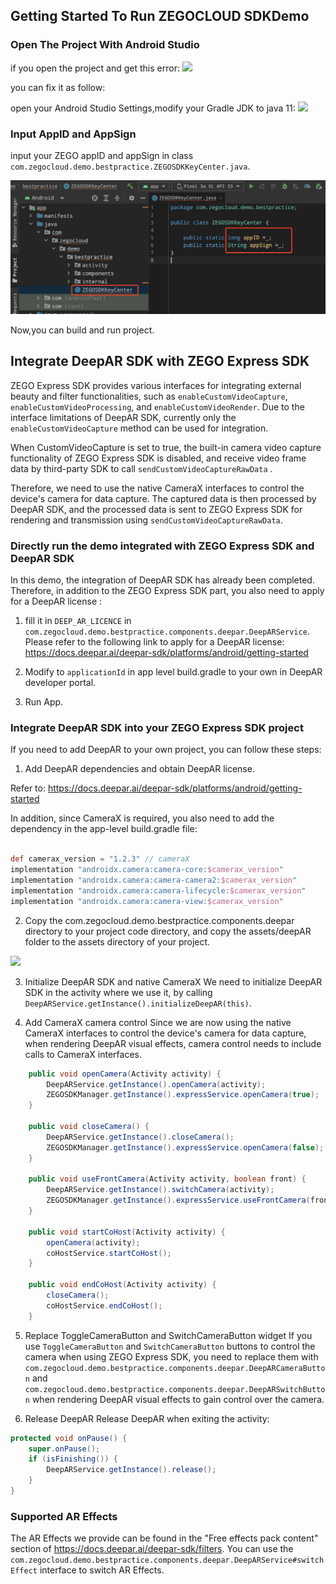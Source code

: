 ## Getting Started To Run ZEGOCLOUD SDKDemo

### Open The Project With Android Studio

if you open the project and get this error:
<img src="https://github.com/ZEGOCLOUD/zegocloud_sdk_demo_android/blob/master/best_practice/pngs/AS_1.jpg">

you can fix it as follow:


open your Android Studio Settings,modify your Gradle JDK to java 11:
<img src="https://github.com/ZEGOCLOUD/zegocloud_sdk_demo_android/blob/master/best_practice/pngs/AS_2.jpg">

### Input AppID and AppSign

input your ZEGO appID and appSign in class `com.zegocloud.demo.bestpractice.ZEGOSDKKeyCenter.java`.


<img src="https://github.com/ZEGOCLOUD/zego_beauty_effects_demo_android/blob/master/best_practice/pngs/demo1.jpg">


Now,you can build and run project.







## Integrate DeepAR SDK with ZEGO Express SDK

ZEGO Express SDK provides various interfaces for integrating external beauty and filter functionalities, such as `enableCustomVideoCapture`, `enableCustomVideoProcessing`, and `enableCustomVideoRender`. Due to the interface limitations of DeepAR SDK, currently only the `enableCustomVideoCapture` method can be used for integration.

When CustomVideoCapture is set to true, the built-in camera video capture functionality of ZEGO Express SDK is disabled, and receive video frame data by third-party SDK to call `sendCustomVideoCaptureRawData` .

Therefore, we need to use the native CameraX interfaces to control the device's camera for data capture. The captured data is then processed by DeepAR SDK, and the processed data is sent to ZEGO Express SDK for rendering and transmission using `sendCustomVideoCaptureRawData`.



### Directly run the demo integrated with ZEGO Express SDK and DeepAR SDK
In this demo, the integration of DeepAR SDK has already been completed. Therefore, in addition to the ZEGO Express SDK part, you also need to apply for a DeepAR license :

1. fill it in `DEEP_AR_LICENCE` in `com.zegocloud.demo.bestpractice.components.deepar.DeepARService`. Please refer to the following link to apply for a DeepAR license: https://docs.deepar.ai/deepar-sdk/platforms/android/getting-started

2. Modify to `applicationId` in app level build.gradle to your own in DeepAR developer portal.
   
3. Run App.


### Integrate DeepAR SDK into your ZEGO Express SDK project
If you need to add DeepAR to your own project, you can follow these steps:

1. Add DeepAR dependencies and obtain DeepAR license.

Refer to: https://docs.deepar.ai/deepar-sdk/platforms/android/getting-started

In addition, since CameraX is required, you also need to add the dependency in the app-level build.gradle file:

```groovy

def camerax_version = "1.2.3" // cameraX
implementation "androidx.camera:camera-core:$camerax_version"
implementation "androidx.camera:camera-camera2:$camerax_version"
implementation "androidx.camera:camera-lifecycle:$camerax_version"
implementation "androidx.camera:camera-view:$camerax_version"

```


2. Copy the com.zegocloud.demo.bestpractice.components.deepar directory to your project code directory, and copy the assets/deepAR folder to the assets directory of your project. 

<img src="https://github.com/ZEGOCLOUD/zego_beauty_effects_demo_android/tree/feature/deepAR/best_practice/pngs/deepar_copy.png">

3. Initialize DeepAR SDK and native CameraX 
We need to initialize DeepAR SDK in the activity where we use it, by calling `DeepARService.getInstance().initializeDeepAR(this)`. 


4. Add CameraX camera control 
Since we are now using the native CameraX interfaces to control the device's camera for data capture, when rendering DeepAR visual effects, camera control needs to include calls to CameraX interfaces.

```java
    public void openCamera(Activity activity) {
        DeepARService.getInstance().openCamera(activity);
        ZEGOSDKManager.getInstance().expressService.openCamera(true);
    }

    public void closeCamera() {
        DeepARService.getInstance().closeCamera();
        ZEGOSDKManager.getInstance().expressService.openCamera(false);
    }

    public void useFrontCamera(Activity activity, boolean front) {
        DeepARService.getInstance().switchCamera(activity);
        ZEGOSDKManager.getInstance().expressService.useFrontCamera(front);
    }

    public void startCoHost(Activity activity) {
        openCamera(activity);
        coHostService.startCoHost();
    }

    public void endCoHost(Activity activity) {
        closeCamera();
        coHostService.endCoHost();
    }
```

5. Replace ToggleCameraButton and SwitchCameraButton widget
If you use `ToggleCameraButton` and `SwitchCameraButton` buttons to control the camera when using ZEGO Express SDK, you need to replace them with `com.zegocloud.demo.bestpractice.components.deepar.DeepARCameraButton` and `com.zegocloud.demo.bestpractice.components.deepar.DeepARSwitchButton` when rendering DeepAR visual effects to gain control over the camera.

6. Release DeepAR
Release DeepAR when exiting the activity:

```java
protected void onPause() {
    super.onPause();
    if (isFinishing()) {
        DeepARService.getInstance().release();
    }
}
```

### Supported AR Effects

The AR Effects we provide can be found in the "Free effects pack content" section of https://docs.deepar.ai/deepar-sdk/filters. You can use the `com.zegocloud.demo.bestpractice.components.deepar.DeepARService#switchEffect` interface to switch AR Effects.




